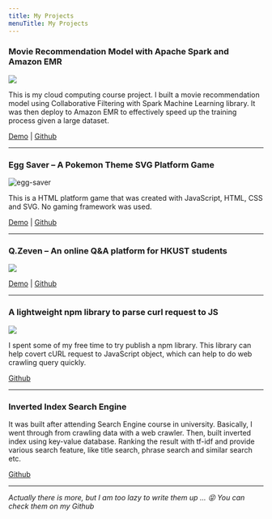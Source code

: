```yaml
---
title: My Projects
menuTitle: My Projects
---
```


### Movie Recommendation Model with Apache Spark and Amazon EMR

<img src="https://user-images.githubusercontent.com/10897048/45828658-a8eabe80-bd2b-11e8-89a6-c2df091de550.png" style="max-width:600px;"/>

This is my cloud computing course project. I built a movie recommendation model using Collaborative Filtering with Spark Machine Learning library. It was then deploy to Amazon EMR to effectively speed up the training process given a large dataset.

<a href="https://opw0011.github.io/COMP4651_Movie_Recommendation_Model/movie.html" target="_blank">Demo</a> |
<a href="https://github.com/opw0011/COMP4651_Movie_Recommendation_Model" target="_blank">Github</a>

---

### Egg Saver – A Pokemon Theme SVG Platform Game

<img src="https://cloud.githubusercontent.com/assets/10897048/23100142/00b5fbec-f6b4-11e6-846c-24a7cc3c819d.gif" alt="egg-saver" style="max-width:600px;"/>

This is a HTML platform game that was created with JavaScript, HTML, CSS and SVG. No gaming framework was used. 

<a href="https://opw0011.github.io/SVG_Platform_Game/game.html" target="_blank">Demo</a> |
<a href="https://github.com/opw0011/SVG_Platform_Game" target="_blank">Github</a>

---

### Q.Zeven – An online Q&A platform for HKUST students

<img src="https://user-images.githubusercontent.com/10897048/45829734-20215200-bd2e-11e8-9620-8e6509c20baf.png" style="max-width:600px;"/>

<a href="http://opw0011.github.io/Question-Room/questionsJS/" target="_blank">Demo</a> |
<a href="https://github.com/opw0011/Question-Room" target="_blank">Github</a>

---

### A lightweight npm library to parse curl request to JS

<img src="https://user-images.githubusercontent.com/10897048/45830433-ae4a0800-bd2f-11e8-834e-7af1ed88eb47.png" style="max-width:600px;"/>

I spent some of my free time to try publish a npm library. This library can help covert cURL request to JavaScript object, which can help to do web crawling query quickly.

<a href="https://github.com/opw0011/curl2js" target="_blank">Github</a>


---

### Inverted Index Search Engine

It was built after attending Search Engine course in university. Basically, I went through from crawling data with a web crawler. Then, built inverted index using key-value database. Ranking the result with tf-idf and provide various search feature, like title search, phrase search and similar search etc. 

<a href="https://github.com/opw0011/Search-Engine" target="_blank">Github</a>

---

*Actually there is more, but I am too lazy to write them up ... 😝 You can check them on my Github*

